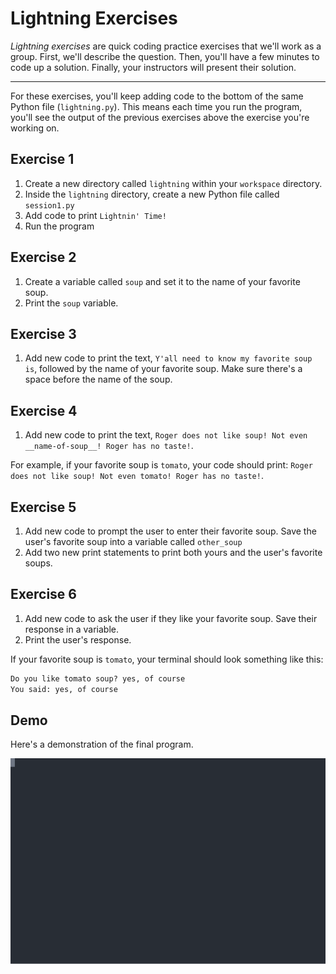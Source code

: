 # Lightning Exercises

_Lightning exercises_ are quick coding practice exercises that we'll work as a group. First, we'll describe the question. Then, you'll have a few minutes to code up a solution. Finally, your instructors will present their solution.

---

For these exercises, you'll keep adding code to the bottom of the same Python file (`lightning.py`). This means each time you run the program, you'll see the output of the previous exercises above the exercise you're working on.

## Exercise 1

1. Create a new directory called `lightning` within your `workspace` directory.
1. Inside the `lightning` directory, create a new Python file called `session1.py`
1. Add code to print `Lightnin' Time!`
1. Run the program

## Exercise 2

1. Create a variable called `soup` and set it to the name of your favorite soup.
1. Print the `soup` variable.

## Exercise 3

1. Add new code to print the text, `Y'all need to know my favorite soup is`, followed by the name of your favorite soup. Make sure there's a space before the name of the soup.

## Exercise 4

1. Add new code to print the text, `Roger does not like soup! Not even __name-of-soup__! Roger has no taste!`.

For example, if your favorite soup is `tomato`, your code should print: 
`Roger does not like soup! Not even tomato! Roger has no taste!`.

## Exercise 5

1. Add new code to prompt the user to enter their favorite soup. Save the user's favorite soup into a variable called `other_soup`
1. Add two new print statements to print both yours and the user's favorite soups.

## Exercise 6

1. Add new code to ask the user if they like your favorite soup. Save their response in a variable.
1. Print the user's response.

If your favorite soup is `tomato`, your terminal should look something like this:

```txt
Do you like tomato soup? yes, of course
You said: yes, of course
```

## Demo

Here's a demonstration of the final program.

![Session 1 Lightning](./session1_lightning.svg)
